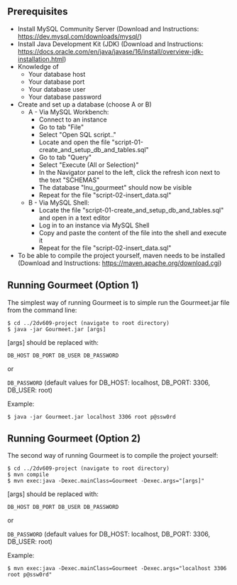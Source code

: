 ## Prerequisites
* Install MySQL Community Server (Download and Instructions: https://dev.mysql.com/downloads/mysql/)
* Install Java Development Kit (JDK) (Download and Instructions: https://docs.oracle.com/en/java/javase/16/install/overview-jdk-installation.html)
* Knowledge of
	* Your database host
	* Your database port
	* Your database user
	* Your database password
* Create and set up a database (choose A or B)
	* A - Via MySQL Workbench:
		* Connect to an instance
		* Go to tab "File"
		* Select "Open SQL script.."
		* Locate and open the file "script-01-create_and_setup_db_and_tables.sql"
		* Go to tab "Query"
		* Select "Execute (All or Selection)"
		* In the Navigator panel to the left, click the refresh icon next to the text "SCHEMAS"
		* The database "lnu_gourmeet" should now be visible
		* Repeat for the file "script-02-insert_data.sql"
	* B - Via MySQL Shell:
		* Locate the file "script-01-create_and_setup_db_and_tables.sql" and open in a text editor
		* Log in to an instance via MySQL Shell
		* Copy and paste the content of the file into the shell and execute it
		* Repeat for the file "script-02-insert_data.sql"
* To be able to compile the project yourself, maven needs to be installed (Download and Instructions: https://maven.apache.org/download.cgi)

## Running Gourmeet (Option 1)
The simplest way of running Gourmeet is to simple run the Gourmeet.jar file from the command line:

```
$ cd ../2dv609-project (navigate to root directory)
$ java -jar Gourmeet.jar [args]
```
[args] should be replaced with: 

```DB_HOST DB_PORT DB_USER DB_PASSWORD```
 
or 

```DB_PASSWORD``` (default values for DB_HOST: localhost, DB_PORT: 3306, DB_USER: root)

Example:
```
$ java -jar Gourmeet.jar localhost 3306 root p@ssw0rd
```

## Running Gourmeet (Option 2)
The second way of running Gourmeet is to compile the project yourself:

```
$ cd ../2dv609-project (navigate to root directory)
$ mvn compile
$ mvn exec:java -Dexec.mainClass=Gourmeet -Dexec.args="[args]"
```

[args] should be replaced with: 

```DB_HOST DB_PORT DB_USER DB_PASSWORD```
 
or 

```DB_PASSWORD``` (default values for DB_HOST: localhost, DB_PORT: 3306, DB_USER: root)

Example:
```
$ mvn exec:java -Dexec.mainClass=Gourmeet -Dexec.args="localhost 3306 root p@ssw0rd"
```